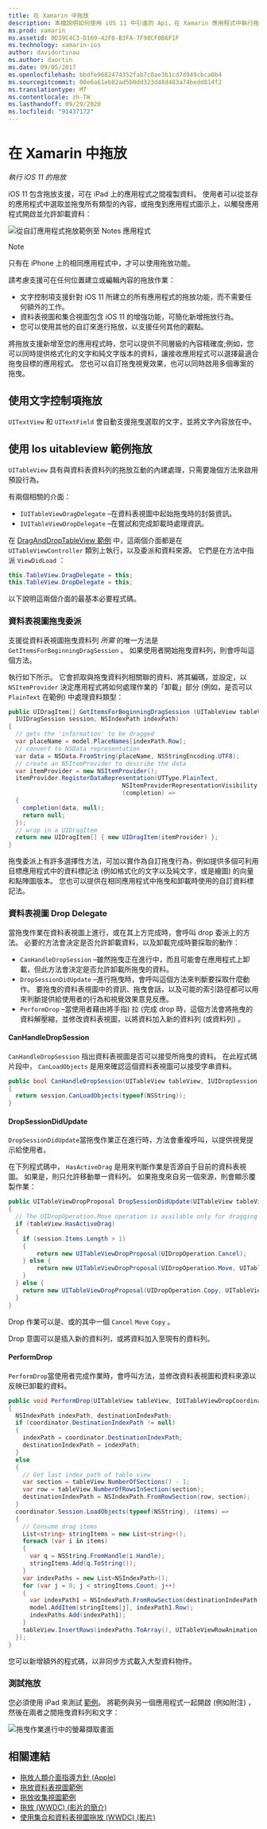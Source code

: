 ```yaml
---
title: 在 Xamarin 中拖放
description: 本檔說明如何使用 iOS 11 中引進的 Api，在 Xamarin 應用程式中執行拖放功能。 尤其是，它會討論如何在 Ios uitableview 範例中啟用拖放功能。
ms.prod: xamarin
ms.assetid: 0D39C4C3-D169-42F8-B3FA-7F98CF0B6F1F
ms.technology: xamarin-ios
author: davidortinau
ms.author: daortin
ms.date: 09/05/2017
ms.openlocfilehash: bbdfe9682474352fab7c0ae3b1cd7d949cbca0b4
ms.sourcegitcommit: 00e6a61eb82ad5b0dd323d48d483a74bedd814f2
ms.translationtype: MT
ms.contentlocale: zh-TW
ms.lasthandoff: 09/29/2020
ms.locfileid: "91437172"
---
```

# <a name="drag-and-drop-in-xamarinios"></a>在 Xamarin 中拖放

_執行 iOS 11 的拖放_

iOS 11 包含拖放支援，可在 iPad 上的應用程式之間複製資料。 使用者可以從並存的應用程式中選取並拖曳所有類型的內容，或拖曳到應用程式圖示上，以觸發應用程式開啟並允許卸載資料：

![從自訂應用程式拖放範例至 Notes 應用程式](drag-and-drop-images/drag-drop-sml.png)

> [!NOTE]
> 只有在 iPhone 上的相同應用程式中，才可以使用拖放功能。

請考慮支援可在任何位置建立或編輯內容的拖放作業：

- 文字控制項支援針對 iOS 11 所建立的所有應用程式的拖放功能，而不需要任何額外的工作。
- 資料表視圖和集合視圖包含 iOS 11 的增強功能，可簡化新增拖放行為。
- 您可以使用其他的自訂來進行拖放，以支援任何其他的觀點。

將拖放支援新增至您的應用程式時，您可以提供不同層級的內容精確度;例如，您可以同時提供格式化的文字和純文字版本的資料，讓接收應用程式可以選擇最適合拖曳目標的應用程式。 您也可以自訂拖曳視覺效果，也可以同時啟用多個專案的拖曳。

## <a name="drag-and-drop-with-text-controls"></a>使用文字控制項拖放

`UITextView` 和 `UITextField` 會自動支援拖曳選取的文字，並將文字內容放在中。

<a name="uitableview"></a>

## <a name="drag-and-drop-with-uitableview"></a>使用 Ios uitableview 範例拖放

`UITableView` 具有與資料表資料列的拖放互動的內建處理，只需要幾個方法來啟用預設行為。

有兩個相關的介面：

- `IUITableViewDragDelegate` –在資料表視圖中起始拖曳時的封裝資訊。
- `IUITableViewDropDelegate` –在嘗試和完成卸載時處理資訊。

在 [DragAndDropTableView 範例](/samples/xamarin/ios-samples/ios11-draganddroptableview) 中，這兩個介面都是在 `UITableViewController` 類別上執行，以及委派和資料來源。 它們是在方法中指派 `ViewDidLoad` ：

```csharp
this.TableView.DragDelegate = this;
this.TableView.DropDelegate = this;
```

以下說明這兩個介面的最基本必要程式碼。

### <a name="table-view-drag-delegate"></a>資料表視圖拖曳委派

支援從資料表視圖拖曳資料列 _所需_ 的唯一方法是 `GetItemsForBeginningDragSession` 。 如果使用者開始拖曳資料列，則會呼叫這個方法。

執行如下所示。 它會抓取與拖曳資料列相關聯的資料、將其編碼，並設定，以 `NSItemProvider` 決定應用程式將如何處理作業的「卸載」部分 (例如，是否可以 `PlainText` 在範例) 中處理資料類型：

```csharp
public UIDragItem[] GetItemsForBeginningDragSession (UITableView tableView,
  IUIDragSession session, NSIndexPath indexPath)
{
  // gets the 'information' to be dragged
  var placeName = model.PlaceNames[indexPath.Row];
  // convert to NSData representation
  var data = NSData.FromString(placeName, NSStringEncoding.UTF8);
  // create an NSItemProvider to describe the data
  var itemProvider = new NSItemProvider();
  itemProvider.RegisterDataRepresentation(UTType.PlainText,
                                NSItemProviderRepresentationVisibility.All,
                                (completion) =>
  {
    completion(data, null);
    return null;
  });
  // wrap in a UIDragItem
  return new UIDragItem[] { new UIDragItem(itemProvider) };
}
```

拖曳委派上有許多選擇性方法，可加以實作為自訂拖曳行為，例如提供多個可利用目標應用程式中的資料標記法 (例如格式化的文字以及純文字，或是繪圖) 的向量和點陣圖版本。 您也可以提供在相同應用程式中拖曳和卸載時使用的自訂資料標記法。

### <a name="table-view-drop-delegate"></a>資料表視圖 Drop Delegate

當拖曳作業在資料表視圖上進行，或在其上方完成時，會呼叫 drop 委派上的方法。 必要的方法會決定是否允許卸載資料，以及卸載完成時要採取的動作：

- `CanHandleDropSession` –雖然拖曳正在進行中，而且可能會在應用程式上卸載，但此方法會決定是否允許卸載所拖曳的資料。
- `DropSessionDidUpdate` –進行拖曳時，會呼叫這個方法來判斷要採取什麼動作。 要拖曳的資料表視圖中的資訊、拖曳會話，以及可能的索引路徑都可以用來判斷提供給使用者的行為和視覺效果意見反應。
- `PerformDrop` –當使用者藉由將手指) 拉 (完成 drop 時，這個方法會將拖曳的資料解壓縮，並修改資料表視圖，以將資料加入新的資料列 (或資料列) 。

#### <a name="canhandledropsession"></a>CanHandleDropSession

`CanHandleDropSession` 指出資料表視圖是否可以接受所拖曳的資料。 在此程式碼片段中， `CanLoadObjects` 是用來確認這個資料表視圖可以接受字串資料。

```csharp
public bool CanHandleDropSession(UITableView tableView, IUIDropSession session)
{
  return session.CanLoadObjects(typeof(NSString));
}
```

#### <a name="dropsessiondidupdate"></a>DropSessionDidUpdate

`DropSessionDidUpdate`當拖曳作業正在進行時，方法會重複呼叫，以提供視覺提示給使用者。

在下列程式碼中， `HasActiveDrag` 是用來判斷作業是否源自于目前的資料表視圖。 如果是，則只允許移動單一資料列。
如果拖曳來自另一個來源，則會顯示覆製作業：

```csharp
public UITableViewDropProposal DropSessionDidUpdate(UITableView tableView, IUIDropSession session, NSIndexPath destinationIndexPath)
{
  // The UIDropOperation.Move operation is available only for dragging within a single app.
  if (tableView.HasActiveDrag)
  {
    if (session.Items.Length > 1)
    {
        return new UITableViewDropProposal(UIDropOperation.Cancel);
    } else {
        return new UITableViewDropProposal(UIDropOperation.Move, UITableViewDropIntent.InsertAtDestinationIndexPath);
    }
  } else {
    return new UITableViewDropProposal(UIDropOperation.Copy, UITableViewDropIntent.InsertAtDestinationIndexPath);
  }
}
```

Drop 作業可以是、或的其中一個 `Cancel` `Move` `Copy` 。

Drop 意圖可以是插入新的資料列，或將資料加入至現有的資料列。

#### <a name="performdrop"></a>PerformDrop

`PerformDrop`當使用者完成作業時，會呼叫方法，並修改資料表視圖和資料來源以反映已卸載的資料。

```csharp
public void PerformDrop(UITableView tableView, IUITableViewDropCoordinator coordinator)
{
  NSIndexPath indexPath, destinationIndexPath;
  if (coordinator.DestinationIndexPath != null)
  {
    indexPath = coordinator.DestinationIndexPath;
    destinationIndexPath = indexPath;
  }
  else
  {
    // Get last index path of table view
    var section = tableView.NumberOfSections() - 1;
    var row = tableView.NumberOfRowsInSection(section);
    destinationIndexPath = NSIndexPath.FromRowSection(row, section);
  }
  coordinator.Session.LoadObjects(typeof(NSString), (items) =>
  {
    // Consume drag items
    List<string> stringItems = new List<string>();
    foreach (var i in items)
    {
      var q = NSString.FromHandle(i.Handle);
      stringItems.Add(q.ToString());
    }
    var indexPaths = new List<NSIndexPath>();
    for (var j = 0; j < stringItems.Count; j++)
    {
      var indexPath1 = NSIndexPath.FromRowSection(destinationIndexPath.Row + j, destinationIndexPath.Section);
      model.AddItem(stringItems[j], indexPath1.Row);
      indexPaths.Add(indexPath1);
    }
    tableView.InsertRows(indexPaths.ToArray(), UITableViewRowAnimation.Automatic);
  });
}
```

您可以新增額外的程式碼，以非同步方式載入大型資料物件。

### <a name="testing-drag-and-drop"></a>測試拖放

您必須使用 iPad 來測試 [範例](/samples/xamarin/ios-samples/ios11-draganddroptableview)。
將範例與另一個應用程式一起開啟 (例如附注) ，然後在兩者之間拖曳資料列和文字：

![拖曳作業進行中的螢幕擷取畫面](drag-and-drop-images/01-sml.png)

## <a name="related-links"></a>相關連結

- [拖放人類介面指導方針 (Apple) ](https://developer.apple.com/ios/human-interface-guidelines/interaction/drag-and-drop/)
- [拖放資料表視圖範例](/samples/xamarin/ios-samples/ios11-draganddroptableview)
- [拖放收集視圖範例](/samples/xamarin/ios-samples/ios11-draganddropcollectionview)
- [拖放 (WWDC)  (影片的簡介) ](https://developer.apple.com/videos/play/wwdc2017/203/)
- [使用集合和資料表視圖拖放 (WWDC)  (影片) ](https://developer.apple.com/videos/play/wwdc2017/223/)